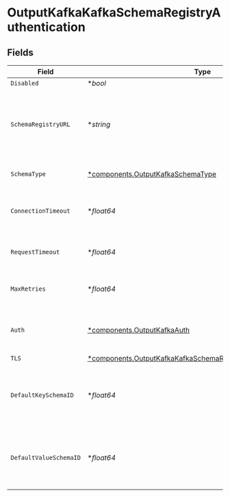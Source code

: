 # OutputKafkaKafkaSchemaRegistryAuthentication


## Fields

| Field                                                                                                                                             | Type                                                                                                                                              | Required                                                                                                                                          | Description                                                                                                                                       |
| ------------------------------------------------------------------------------------------------------------------------------------------------- | ------------------------------------------------------------------------------------------------------------------------------------------------- | ------------------------------------------------------------------------------------------------------------------------------------------------- | ------------------------------------------------------------------------------------------------------------------------------------------------- |
| `Disabled`                                                                                                                                        | **bool*                                                                                                                                           | :heavy_minus_sign:                                                                                                                                | N/A                                                                                                                                               |
| `SchemaRegistryURL`                                                                                                                               | **string*                                                                                                                                         | :heavy_minus_sign:                                                                                                                                | URL for accessing the Confluent Schema Registry. Example: http://localhost:8081. To connect over TLS, use https instead of http.                  |
| `SchemaType`                                                                                                                                      | [*components.OutputKafkaSchemaType](../../models/components/outputkafkaschematype.md)                                                             | :heavy_minus_sign:                                                                                                                                | The schema format used to encode and decode event data                                                                                            |
| `ConnectionTimeout`                                                                                                                               | **float64*                                                                                                                                        | :heavy_minus_sign:                                                                                                                                | Maximum time to wait for a Schema Registry connection to complete successfully                                                                    |
| `RequestTimeout`                                                                                                                                  | **float64*                                                                                                                                        | :heavy_minus_sign:                                                                                                                                | Maximum time to wait for the Schema Registry to respond to a request                                                                              |
| `MaxRetries`                                                                                                                                      | **float64*                                                                                                                                        | :heavy_minus_sign:                                                                                                                                | Maximum number of times to try fetching schemas from the Schema Registry                                                                          |
| `Auth`                                                                                                                                            | [*components.OutputKafkaAuth](../../models/components/outputkafkaauth.md)                                                                         | :heavy_minus_sign:                                                                                                                                | Credentials to use when authenticating with the schema registry using basic HTTP authentication                                                   |
| `TLS`                                                                                                                                             | [*components.OutputKafkaKafkaSchemaRegistryTLSSettingsClientSide](../../models/components/outputkafkakafkaschemaregistrytlssettingsclientside.md) | :heavy_minus_sign:                                                                                                                                | N/A                                                                                                                                               |
| `DefaultKeySchemaID`                                                                                                                              | **float64*                                                                                                                                        | :heavy_minus_sign:                                                                                                                                | Used when __keySchemaIdOut is not present, to transform key values, leave blank if key transformation is not required by default.                 |
| `DefaultValueSchemaID`                                                                                                                            | **float64*                                                                                                                                        | :heavy_minus_sign:                                                                                                                                | Used when __valueSchemaIdOut is not present, to transform _raw, leave blank if value transformation is not required by default.                   |